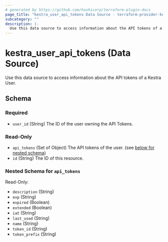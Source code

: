 ```yaml
---
# generated by https://github.com/hashicorp/terraform-plugin-docs
page_title: "kestra_user_api_tokens Data Source - terraform-provider-kestra"
subcategory: ""
description: |-
  Use this data source to access information about the API tokens of a Kestra User.
---
```


# kestra_user_api_tokens (Data Source)

Use this data source to access information about the API tokens of a Kestra User.



<!-- schema generated by tfplugindocs -->
## Schema

### Required

- `user_id` (String) The ID of the user owning the API Tokens.

### Read-Only

- `api_tokens` (Set of Object) The API tokens of the user. (see [below for nested schema](#nestedatt--api_tokens))
- `id` (String) The ID of this resource.

<a id="nestedatt--api_tokens"></a>
### Nested Schema for `api_tokens`

Read-Only:

- `description` (String)
- `exp` (String)
- `expired` (Boolean)
- `extended` (Boolean)
- `iat` (String)
- `last_used` (String)
- `name` (String)
- `token_id` (String)
- `token_prefix` (String)
